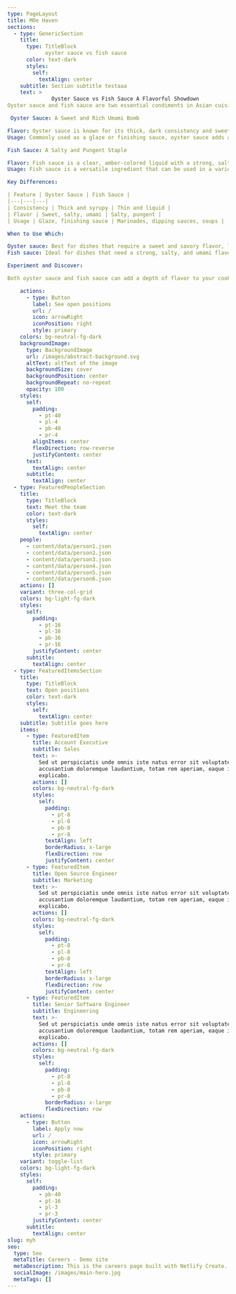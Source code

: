 ```yaml
---
type: PageLayout
title: MOe Haven
sections:
  - type: GenericSection
    title:
      type: TitleBlock
            oyster sauce vs fish sauce
      color: text-dark
      styles:
        self:
          textAlign: center
    subtitle: Section subtitle testaaa
    text: >
              Oyster Sauce vs Fish Sauce A Flavorful Showdown
Oyster sauce and fish sauce are two essential condiments in Asian cuisine, each offering a unique flavor profile that can elevate your dishes. While they may seem similar at first glance, they have distinct characteristics that make them suitable for different applications. Let's dive into the world of these savory sauces.

 Oyster Sauce: A Sweet and Rich Umami Bomb

Flavor: Oyster sauce is known for its thick, dark consistency and sweet, slightly salty taste. It derives its rich, umami flavor from the caramelization of oysters.
Usage: Commonly used as a glaze or finishing sauce, oyster sauce adds a depth of flavor to stir-fries, marinades, and braised dishes. It's particularly well-suited for meats like pork and chicken.

Fish Sauce: A Salty and Pungent Staple

Flavor: Fish sauce is a clear, amber-colored liquid with a strong, salty, and pungent taste. It's made from fermented fish and salt, often anchovies.
Usage: Fish sauce is a versatile ingredient that can be used in a variety of dishes. It's often used as a base for marinades, dipping sauces, and soups. It's also a key component in many Southeast Asian dishes.

Key Differences:

| Feature | Oyster Sauce | Fish Sauce |
|---|---|---|
| Consistency | Thick and syrupy | Thin and liquid |
| Flavor | Sweet, salty, umami | Salty, pungent |
| Usage | Glaze, finishing sauce | Marinades, dipping sauces, soups |

When to Use Which:

Oyster sauce: Best for dishes that require a sweet and savory flavor, like stir-fries, marinades, and braises.
Fish sauce: Ideal for dishes that need a strong, salty, and umami flavor, such as dipping sauces, soups, and marinades.

Experiment and Discover:

Both oyster sauce and fish sauce can add a depth of flavor to your cooking. Experiment with different recipes to discover how these condiments can enhance your dishes. Remember, a little goes a long way, so start with a small amount and adjust to taste.

    actions:
      - type: Button
        label: See open positions
        url: /
        icon: arrowRight
        iconPosition: right
        style: primary
    colors: bg-neutral-fg-dark
    backgroundImage:
      type: BackgroundImage
      url: /images/abstract-background.svg
      altText: altText of the image
      backgroundSize: cover
      backgroundPosition: center
      backgroundRepeat: no-repeat
      opacity: 100
    styles:
      self:
        padding:
          - pt-40
          - pl-4
          - pb-40
          - pr-4
        alignItems: center
        flexDirection: row-reverse
        justifyContent: center
      text:
        textAlign: center
      subtitle:
        textAlign: center
  - type: FeaturedPeopleSection
    title:
      type: TitleBlock
      text: Meet the team
      color: text-dark
      styles:
        self:
          textAlign: center
    people:
      - content/data/person1.json
      - content/data/person2.json
      - content/data/person3.json
      - content/data/person4.json
      - content/data/person5.json
      - content/data/person6.json
    actions: []
    variant: three-col-grid
    colors: bg-light-fg-dark
    styles:
      self:
        padding:
          - pt-16
          - pl-16
          - pb-16
          - pr-16
        justifyContent: center
      subtitle:
        textAlign: center
  - type: FeaturedItemsSection
    title:
      type: TitleBlock
      text: Open positions
      color: text-dark
      styles:
        self:
          textAlign: center
    subtitle: Subtitle goes here
    items:
      - type: FeaturedItem
        title: Account Executive
        subtitle: Sales
        text: >-
          Sed ut perspiciatis unde omnis iste natus error sit voluptatem
          accusantium doloremque laudantium, totam rem aperiam, eaque ipsa quae.
          explicabo.
        actions: []
        colors: bg-neutral-fg-dark
        styles:
          self:
            padding:
              - pt-8
              - pl-8
              - pb-8
              - pr-8
            textAlign: left
            borderRadius: x-large
            flexDirection: row
            justifyContent: center
      - type: FeaturedItem
        title: Open Source Engineer
        subtitle: Marketing
        text: >-
          Sed ut perspiciatis unde omnis iste natus error sit voluptatem
          accusantium doloremque laudantium, totam rem aperiam, eaque ipsa quae.
          explicabo.
        actions: []
        colors: bg-neutral-fg-dark
        styles:
          self:
            padding:
              - pt-8
              - pl-8
              - pb-8
              - pr-8
            textAlign: left
            borderRadius: x-large
            flexDirection: row
            justifyContent: center
      - type: FeaturedItem
        title: Senior Software Engineer
        subtitle: Engineering
        text: >-
          Sed ut perspiciatis unde omnis iste natus error sit voluptatem
          accusantium doloremque laudantium, totam rem aperiam, eaque ipsa quae.
          explicabo.
        actions: []
        colors: bg-neutral-fg-dark
        styles:
          self:
            padding:
              - pt-8
              - pl-8
              - pb-8
              - pr-8
            borderRadius: x-large
            flexDirection: row
    actions:
      - type: Button
        label: Apply now
        url: /
        icon: arrowRight
        iconPosition: right
        style: primary
    variant: toggle-list
    colors: bg-light-fg-dark
    styles:
      self:
        padding:
          - pb-40
          - pt-16
          - pl-3
          - pr-3
        justifyContent: center
      subtitle:
        textAlign: center
slug: myh
seo:
  type: Seo
  metaTitle: Careers - Demo site
  metaDescription: This is the careers page built with Netlify Create.
  socialImage: /images/main-hero.jpg
  metaTags: []
---
```

